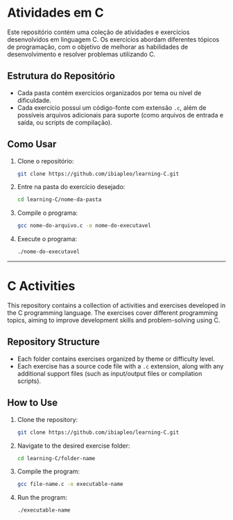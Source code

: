 # Atividades em C

Este repositório contém uma coleção de atividades e exercícios desenvolvidos em linguagem C. Os exercícios abordam diferentes tópicos de programação, com o objetivo de melhorar as habilidades de desenvolvimento e resolver problemas utilizando C.

## Estrutura do Repositório

- Cada pasta contém exercícios organizados por tema ou nível de dificuldade.
- Cada exercício possui um código-fonte com extensão `.c`, além de possíveis arquivos adicionais para suporte (como arquivos de entrada e saída, ou scripts de compilação).

## Como Usar

1. Clone o repositório:
   ```bash
   git clone https://github.com/ibiapleo/learning-C.git

2. Entre na pasta do exercício desejado:
    ```bash
    cd learning-C/nome-da-pasta

3. Compile o programa:
    ```bash
    gcc nome-do-arquivo.c -o nome-do-executavel

4. Execute o programa:
    ```bash
    ./nome-do-executavel

---


# C Activities

This repository contains a collection of activities and exercises developed in the C programming language. The exercises cover different programming topics, aiming to improve development skills and problem-solving using C.

## Repository Structure

- Each folder contains exercises organized by theme or difficulty level.
- Each exercise has a source code file with a `.c` extension, along with any additional support files (such as input/output files or compilation scripts).

## How to Use

1. Clone the repository:
   ```bash
   git clone https://github.com/ibiapleo/learning-C.git

2. Navigate to the desired exercise folder:
   ```bash
   cd learning-C/folder-name

3. Compile the program:
   ```bash
   gcc file-name.c -o executable-name

4. Run the program:
   ```bash
   ./executable-name





